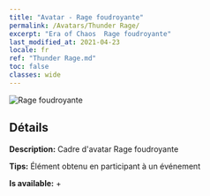 ```yaml
---
title: "Avatar - Rage foudroyante"
permalink: /Avatars/Thunder Rage/
excerpt: "Era of Chaos  Rage foudroyante"
last_modified_at: 2021-04-23
locale: fr
ref: "Thunder Rage.md"
toc: false
classes: wide
---
```

 ![Rage foudroyante](/images/a/avatarFrame_57.png)

## Détails

 **Description:** Cadre d'avatar Rage foudroyante 

 **Tips:** Élément obtenu en participant à un événement 

 **Is available:**  + 

